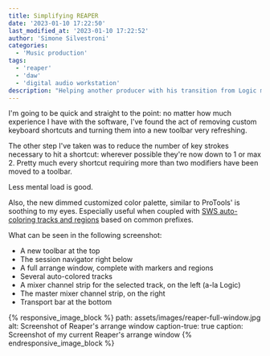 ```yaml
---
title: Simplifying REAPER
date: '2023-01-10 17:22:50'
last_modified_at: '2023-01-10 17:22:52'
author: 'Simone Silvestroni'
categories: 
  - 'Music production'
tags:
  - 'reaper'
  - 'daw'
  - 'digital audio workstation'
description: "Helping another producer with his transition from Logic made me value a simpler REAPER for my own good."
---
```

I'm going to be quick and straight to the point: no matter how much experience I have with the software, I've found the act of removing custom keyboard shortcuts and turning them into a new toolbar very refreshing.

The other step I've taken was to reduce the number of key strokes necessary to hit a shortcut: wherever possible they're now down to 1 or max 2. Pretty much every shortcut requiring more than two modifiers have been moved to a toolbar.

Less mental load is good.

Also, the new dimmed customized color palette, similar to ProTools' is soothing to my eyes. Especially useful when coupled with [SWS auto-coloring tracks and regions](https://www.youtube.com/watch?v=YYUKduPumIM) based on common prefixes.

What can be seen in the following screenshot:

- A new toolbar at the top
- The session navigator right below
- A full arrange window, complete with markers and regions
- Several auto-colored tracks
- A mixer channel strip for the selected track, on the left (a-la Logic)
- The master mixer channel strip, on the right
- Transport bar at the bottom

{% responsive_image_block %}
  path: assets/images/reaper-full-window.jpg
  alt: Screenshot of Reaper's arrange window
  caption-true: true
  caption: Screenshot of my current Reaper's arrange window
{% endresponsive_image_block %}